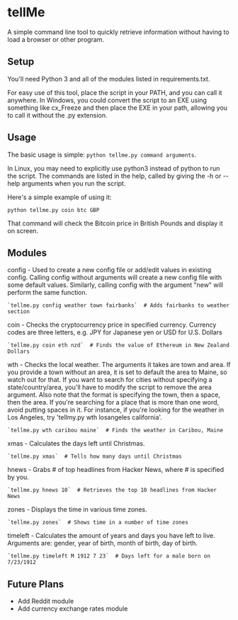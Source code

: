 # tellMe
A simple command line tool to quickly retrieve information without having to load a browser or other program.

## Setup
You'll need Python 3 and all of the modules listed in requirements.txt.

For easy use of this tool, place the script in your PATH, and you can call it anywhere.
In Windows, you could convert the script to an EXE using something like cx_Freeze and
then place the EXE in your path, allowing you to call it without the .py extension.

## Usage
The basic usage is simple: `python tellme.py command arguments`.

In Linux, you may need to explicitly use python3 instead of python to run the script.
The commands are listed in the help, called by giving the -h or --help arguments when
you run the script. 

Here's a simple example of using it:

`python tellme.py coin btc GBP`

That command will check the Bitcoin price in British Pounds and display it on screen.

## Modules

config - Used to create a new config file or add/edit values in existing config. Calling config without arguments will create a new config file with some default values. Similarly, calling config with the argument "new" will perform the same function. 


    `tellme.py config weather town fairbanks`  # Adds fairbanks to weather section

coin - Checks the cryptocurrency price in specified currency. Currency codes are three letters, e.g. JPY for Japanese yen or USD for U.S. Dollars

    `tellme.py coin eth nzd`  # Finds the value of Ethereum in New Zealand Dollars

wth - Checks the local weather. The arguments it takes are town and area. If you provide a town without an area, it is set to default the area to Maine, so watch out for that. If you want to search for cities without specifying a state/country/area, you'll have to modify the script to remove the area argument. Also note that the format is specifying the town, then a space, then the area. If you're searching for a place that is more than one word, avoid putting spaces in it. For instance, if you're looking for the weather in Los Angeles, try 'tellmy.py wth losangeles california'. 

    `tellme.py wth caribou maine`  # Finds the weather in Caribou, Maine

xmas - Calculates the days left until Christmas.

    `tellme.py xmas`  # Tells how many days until Christmas

hnews - Grabs # of top headlines from Hacker News, where # is specified by you.

    `tellme.py hnews 10`  # Retrieves the top 10 headlines from Hacker News

zones - Displays the time in various time zones. 

    `tellme.py zones`  # Shows time in a number of time zones

timeleft - Calculates the amount of years and days you have left to live. Arguments are: gender, year of birth, month of birth, day of birth.

    `tellme.py timeleft M 1912 7 23`  # Days left for a male born on 7/23/1912
    

## Future Plans

* Add Reddit module
* Add currency exchange rates module
